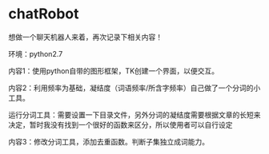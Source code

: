 # chatRobot
想做一个聊天机器人来着，再次记录下相关内容！

环境：python2.7 

内容1：使用python自带的图形框架，TK创建一个界面，以便交互。

内容2：利用频率为基础，凝结度（词语频率/所含字频率）自己做了一个分词的小工具。

运行分词工具：需要设置一下目录文件，另外分词的凝结度需要根据文章的长短来决定，暂时我没有找到一个很好的函数来区分，所以使用者可以自行设定

内容3：修改分词工具，添加去重函数。判断子集独立成词能力。
